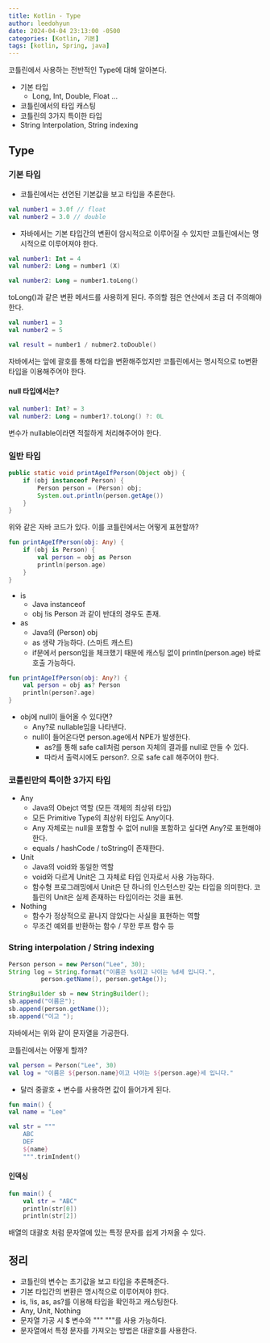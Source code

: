 ```yaml
---
title: Kotlin - Type
author: leedohyun
date: 2024-04-04 23:13:00 -0500
categories: [Kotlin, 기본]
tags: [kotlin, Spring, java]
---
```


코틀린에서 사용하는 전반적인 Type에 대해 알아본다.

- 기본 타입
	- Long, Int, Double, Float ...
- 코틀린에서의 타입 캐스팅
- 코틀린의 3가지 특이한 타입
- String Interpolation, String indexing

## Type

### 기본 타입

- 코틀린에서는 선언된 기본값을 보고 타입을 추론한다.

```kotlin
val number1 = 3.0f // float
val number2 = 3.0 // double
```

- 자바에서는 기본 타입간의 변환이 암시적으로 이루어질 수 있지만 코틀린에서는 명시적으로 이루어져야 한다.

```kotlin
val number1: Int = 4
val number2: Long = number1 (X)

val number2: Long = number1.toLong()
```

toLong()과 같은 변환 메서드를 사용하게 된다. 주의할 점은 연산에서 조금 더 주의해야 한다.

```kotlin
val number1 = 3
val number2 = 5

val result = number1 / nubmer2.toDouble()
```

자바에서는 앞에 괄호를 통해 타입을 변환해주었지만 코틀린에서는 명시적으로 to변환타입을 이용해주어야 한다.

#### null 타입에서는?

```kotlin
val number1: Int? = 3
val number2: Long = number1?.toLong() ?: 0L
```

변수가 nullable이라면 적절하게 처리해주어야 한다.

### 일반 타입

```java
public static void printAgeIfPerson(Object obj) {
	if (obj instanceof Person) {
		Person person = (Person) obj;
		System.out.println(person.getAge())
	}
}
```

위와 같은 자바 코드가 있다. 이를 코틀린에서는 어떻게 표현할까?

```kotlin
fun printAgeIfPerson(obj: Any) {
	if (obj is Person) {
		val person = obj as Person
		println(person.age)
	}
}
```

- is
	- Java instanceof
	- obj !is Person 과 같이 반대의 경우도 존재.
- as
	- Java의 (Person) obj
	- as 생략 가능하다. (스마트 캐스트)
	- if문에서 person임을 체크했기 때문에 캐스팅 없이 println(person.age) 바로 호출 가능하다.

```kotlin
fun printAgeIfPerson(obj: Any?) {
	val person = obj as? Person
	println(person?.age)
}
```

- obj에 null이 들어올 수 있다면?
	- Any?로 nullable임을 나타낸다.
	- null이 들어온다면 person.age에서 NPE가 발생한다.
		- as?를 통해 safe call처럼 person 자체의 결과를 null로 만들 수 있다.
		- 따라서 출력시에도 person?. 으로 safe call 해주어야 한다.

### 코틀린만의 특이한 3가지 타입

- Any
	- Java의 Obejct 역할 (모든 객체의 최상위 타입)
	- 모든 Primitive Type의 최상위 타입도 Any이다.
	- Any 자체로는 null을 포함할 수 없어 null을 포함하고 싶다면 Any?로 표현해야 한다.
	- equals / hashCode / toString이 존재한다.
- Unit
	- Java의 void와 동일한 역할
	- void와 다르게 Unit은 그 자체로 타입 인자로서 사용 가능하다.
	- 함수형 프로그래밍에서 Unit은 단 하나의 인스턴스만 갖는 타입을 의미한다. 코틀린의 Unit은 실제 존재하는 타입이라는 것을 표현.
- Nothing
	- 함수가 정상적으로 끝나지 않았다는 사실을 표현하는 역할
	- 무조건 예외를 반환하는 함수 / 무한 루프 함수 등

### String interpolation / String indexing

```java
Person person = new Person("Lee", 30);
String log = String.format("이름은 %s이고 나이는 %d세 입니다.",
		 person.getName(), person.getAge());
```
```java
StringBuilder sb = new StringBuilder();
sb.append("이름은");
sb.append(person.getName());
sb.append("이고 ");
```

자바에서는 위와 같이 문자열을 가공한다.

코틀린에서는 어떻게 할까?

```kotlin
val person = Person("Lee", 30)
val log = "이름은 ${person.name}이고 나이는 ${person.age}세 입니다."
```

- 달러 중괄호 + 변수를 사용하면 값이 들어가게 된다.

```kotlin
fun main() {
val name = "Lee"

val str = """
	ABC
	DEF
	${name}
	""".trimIndent()
```

#### 인덱싱

```kotlin
fun main() {
	val str = "ABC"
	println(str[0])
	println(str[2])
```

배열의 대괄호 처럼 문자열에 있는 특정 문자를 쉽게 가져올 수 있다.

## 정리

- 코틀린의 변수는 초기값을 보고 타입을 추론해준다.
- 기본 타입간의 변환은 명시적으로 이루어져야 한다.
- is, !is, as, as?를 이용해 타입을 확인하고 캐스팅한다.
- Any, Unit, Nothing
- 문자열 가공 시 $ 변수와 """ """를 사용 가능하다.
- 문자열에서 특정 문자를 가져오는 방법은 대괄호를 사용한다.